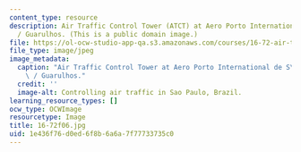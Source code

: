 ```yaml
---
content_type: resource
description: Air Traffic Control Tower (ATCT) at Aero Porto International de S?o Paulo
  / Guarulhos. (This is a public domain image.)
file: https://ol-ocw-studio-app-qa.s3.amazonaws.com/courses/16-72-air-traffic-control-fall-2006/1e436f76d0ed6f8b6a6a7f77733735c0_16-72f06.jpg
file_type: image/jpeg
image_metadata:
  caption: "Air Traffic Control Tower at Aero Porto International de S\xE3o Paulo\
    \ / Guarulhos."
  credit: ''
  image-alt: Controlling air traffic in Sao Paulo, Brazil.
learning_resource_types: []
ocw_type: OCWImage
resourcetype: Image
title: 16-72f06.jpg
uid: 1e436f76-d0ed-6f8b-6a6a-7f77733735c0
---
```

